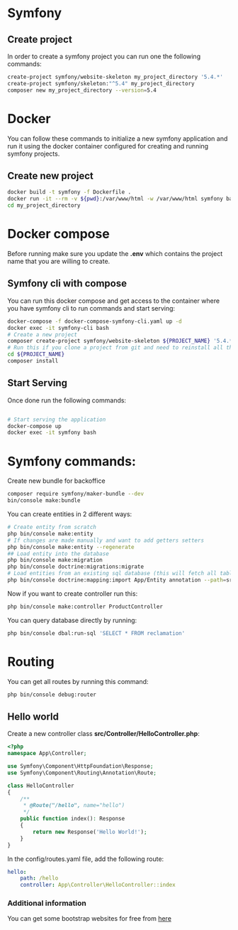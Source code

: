 # Symfony
## Create project
In order to create a symfony project you can run one the following commands:
```sh
create-project symfony/website-skeleton my_project_directory '5.4.*'
create-project symfony/skeleton:"^5.4" my_project_directory
composer new my_project_directory --version=5.4
```
# Docker
You can follow these commands to initialize a new symfony application and run it using the docker container configured for creating and running symfony projects.
## Create new project
```sh
docker build -t symfony -f Dockerfile .
docker run -it --rm -v ${pwd}:/var/www/html -w /var/www/html symfony bash
cd my_project_directory

```
# Docker compose
Before running make sure you update the **.env** which contains the project name that you are willing to create.

## Symfony cli with compose
You can run this docker compose and get access to the container where you have symfony cli to run commands and start serving:
```sh
docker-compose -f docker-compose-symfony-cli.yaml up -d
docker exec -it symfony-cli bash
# Create a new project
composer create-project symfony/website-skeleton ${PROJECT_NAME} '5.4.*'
# Run this if you clone a project from git and need to reinstall all the packages
cd ${PROJECT_NAME}
composer install
```
## Start Serving
Once done run the following commands:
```sh

# Start serving the application
docker-compose up
docker exec -it symfony bash
```

# Symfony commands:
Create new bundle for backoffice
```sh
composer require symfony/maker-bundle --dev
bin/console make:bundle
```
You can create entities in 2 different ways:
```sh
# Create entity from scratch
php bin/console make:entity
# If changes are made manually and want to add getters setters
php bin/console make:entity --regenerate
## Load entity into the database
php bin/console make:migration
php bin/console doctrine:migrations:migrate
# Load entities from an existing sql database (this will fetch all tables)
php bin/console doctrine:mapping:import App/Entity annotation --path=src/Entity
```
Now if you want to create controller run this:
```sh
php bin/console make:controller ProductController
```
You can query database directly by running:
```sh
php bin/console dbal:run-sql 'SELECT * FROM reclamation'
```
# Routing
You can get all routes by running this command:
```sh
php bin/console debug:router
```
## Hello world
Create a new controller class  **src/Controller/HelloController.php**:
```php
<?php
namespace App\Controller;

use Symfony\Component\HttpFoundation\Response;
use Symfony\Component\Routing\Annotation\Route;

class HelloController
{
    /**
     * @Route("/hello", name="hello")
     */
    public function index(): Response
    {
        return new Response('Hello World!');
    }
}
```
In the config/routes.yaml file, add the following route:
```yaml
hello:
    path: /hello
    controller: App\Controller\HelloController::index
```

### Additional information
You can get some bootstrap websites for free from [here](https://startbootstrap.com/themes)
